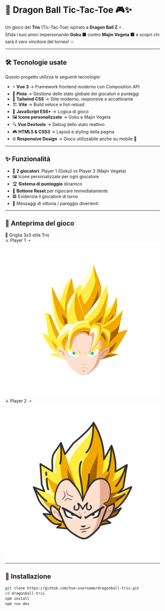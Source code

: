 # 🐉 Dragon Ball Tic-Tac-Toe 🎮✨

Un gioco del **Tris** (Tic-Tac-Toe) ispirato a **Dragon Ball Z** ⚡.  
Sfida i tuoi amici impersonando **Goku 🟦** contro **Majin Vegeta 🟥** e scopri chi sarà il vero vincitore del torneo! 💥

---

## 🛠️ Tecnologie usate

Questo progetto utilizza le seguenti tecnologie:

- ⚡ **Vue 3** → Framework frontend moderno con Composition API  
- 🍍 **Pinia** → Gestione dello stato globale dei giocatori e punteggi  
- 🎨 **Tailwind CSS** → Stile moderno, responsive e accattivante  
- 🏗️ **Vite** → Build veloce e hot-reload  
- 🧰 **JavaScript ES6+** → Logica di gioco  
- 🖼️ **Icone personalizzate** → Goku e Majin Vegeta  
- 🔍 **Vue Devtools** → Debug dello stato reattivo  
- 🎮 **HTML5 & CSS3** → Layout e styling della pagina  
- 🌐 **Responsive Design** → Gioco utilizzabile anche su mobile 📱

---

## ✨ Funzionalità

- 👥 **2 giocatori**: Player 1 (Goku) vs Player 2 (Majin Vegeta)  
- 🖼️ Icone personalizzate per ogni giocatore  
- 🏆 **Sistema di punteggio** dinamico  
- 🔄 **Bottone Reset** per rigiocare immediatamente  
- 🟩 Evidenzia il giocatore di turno  
- 🔔 Messaggi di vittoria / pareggio divertenti

---

## 📸 Anteprima del gioco

🎴 Griglia 3x3 stile Tris  
⚔️ Player 1 ➝ ![Goku](public/gokuIcon.png)  
⚔️ Player 2 ➝ ![Majin Vegeta](public/majin_vegeta.png)  

---

## 🚀 Installazione

```bash
git clone https://github.com/tuo-username/dragonball-tris.git
cd dragonball-tris
npm install
npm run dev

